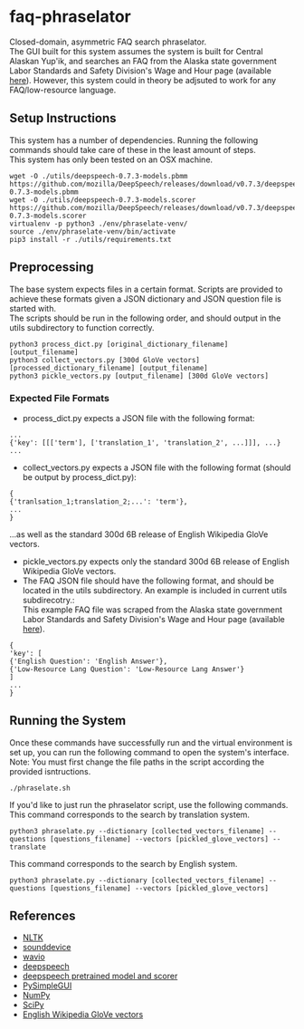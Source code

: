 # faq-phraselator
Closed-domain, asymmetric FAQ search phraselator.<br>
The GUI built for this system assumes the system is built for Central Alaskan Yup'ik, and searches an FAQ from the Alaska state government Labor Standards and Safety Division's Wage and Hour page (available [here](https://labor.alaska.gov/lss/whfaq.htm)). However, this system could in theory be adjsuted to work for any FAQ/low-resource language.

## Setup Instructions
This system has a number of dependencies. Running the following commands should take care of these in the least amount of steps.<br>
This system has only been tested on an OSX machine.
```
wget -O ./utils/deepspeech-0.7.3-models.pbmm https://github.com/mozilla/DeepSpeech/releases/download/v0.7.3/deepspeech-0.7.3-models.pbmm
wget -O ./utils/deepspeech-0.7.3-models.scorer https://github.com/mozilla/DeepSpeech/releases/download/v0.7.3/deepspeech-0.7.3-models.scorer
virtualenv -p python3 ./env/phraselate-venv/
source ./env/phraselate-venv/bin/activate
pip3 install -r ./utils/requirements.txt
```
## Preprocessing
The base system expects files in a certain format. Scripts are provided to achieve these formats given a JSON dictionary and JSON question file is started with.<br>
The scripts should be run in the following order, and should output in the utils subdirectory to function correctly.<br>
```
python3 process_dict.py [original_dictionary_filename] [output_filename]
python3 collect_vectors.py [300d GloVe vectors] [processed_dictionary_filename] [output_filename]
python3 pickle_vectors.py [output_filename] [300d GloVe vectors]
```

### Expected File Formats
- process_dict.py expects a JSON file with the following format:<br>
```
...
{'key': [[['term'], ['translation_1', 'translation_2', ...]]], ...}
...
```
- collect_vectors.py expects a JSON file with the following format (should be output by process_dict.py):<br>
```
{
{'tranlsation_1;translation_2;...': 'term'},
...
}
```
...as well as the standard 300d 6B release of English Wikipedia GloVe vectors.<br>
- pickle_vectors.py expects only the standard 300d 6B release of English Wikipedia GloVe vectors.<br>
- The FAQ JSON file should have the following format, and should be located in the utils subdirectory. An example is included in current utils subdirecotry.:<br>
This example FAQ file was scraped from the Alaska state government Labor Standards and Safety Division's Wage and Hour page (available [here](https://labor.alaska.gov/lss/whfaq.htm)).
```
{
'key': [
{'English Question': 'English Answer'},
{'Low-Resource Lang Question': 'Low-Resource Lang Answer'}
]
...
}
```


## Running the System
Once these commands have successfully run and the virtual environment is set up, you can run the following command to open the system's interface.<br>
Note: You must first change the file paths in the script according the provided isntructions.<br>
```
./phraselate.sh
```
If you'd like to just run the phraselator script, use the following commands.<br>
This command corresponds to the search by translation system.<br>
```
python3 phraselate.py --dictionary [collected_vectors_filename] --questions [questions_filename] --vectors [pickled_glove_vectors] --translate
```
This command corresponds to the search by English system.<br>
```
python3 phraselate.py --dictionary [collected_vectors_filename] --questions [questions_filename] --vectors [pickled_glove_vectors]
```

## References
- [NLTK](https://www.nltk.org/)
- [sounddevice](https://python-sounddevice.readthedocs.io/en/0.3.15/index.html)
- [wavio](https://pypi.org/project/wavio/)
- [deepspeech](https://deepspeech.readthedocs.io/en/v0.7.3/index.html)
- [deepspeech pretrained model and scorer](https://deepspeech.readthedocs.io/en/v0.7.3/USING.html)
- [PySimpleGUI](https://github.com/PySimpleGUI/PySimpleGUI)
- [NumPy](https://numpy.org/)
- [SciPy](https://docs.scipy.org/doc/scipy/reference/)
- [English Wikipedia GloVe vectors](https://nlp.stanford.edu/projects/glove/)
